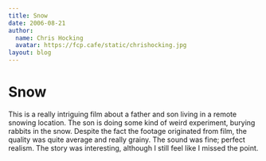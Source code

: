 ```yaml
---
title: Snow
date: 2006-08-21
author:
  name: Chris Hocking
  avatar: https://fcp.cafe/static/chrishocking.jpg
layout: blog
---
```

# Snow

This is a really intriguing film about a father and son living in a remote snowing location. The son is doing some kind of weird experiment, burying rabbits in the snow. Despite the fact the footage originated from film, the quality was quite average and really grainy. The sound was fine; perfect realism. The story was interesting, although I still feel like I missed the point.